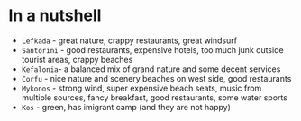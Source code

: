 
# In a nutshell

* `Lefkada` - great nature, crappy restaurants, great windsurf
* `Santorini` - good restaurants, expensive hotels, too much junk outside tourist areas, crappy beaches
* `Kefalonia`- a balanced mix of grand nature and some decent services
* `Corfu` - nice nature and scenery beaches on west side, good restaurants
* `Mykonos` - strong wind, super expensive beach seats, music from multiple sources, fancy breakfast, good restaurants, some water sports
* `Kos` - green, has imigrant camp (and they are not happy)
